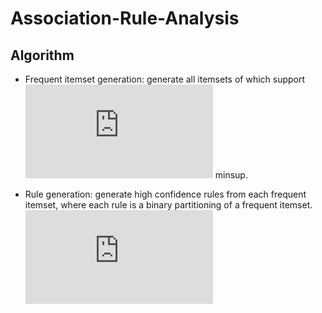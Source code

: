 # Association-Rule-Analysis
## Algorithm
- Frequent itemset generation: generate all itemsets of which support ![img](http://latex.codecogs.com/svg.latex?%5Cge) minsup.

- Rule generation: generate high confidence rules from each frequent itemset, where each rule is a binary partitioning of a frequent itemset. ![img](http://latex.codecogs.com/svg.latex?%5Cge)

